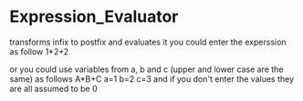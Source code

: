 # Expression_Evaluator
transforms infix to postfix and evaluates it
you could enter the experssion as follow
1*2+2

or you could use variables from a, b and c (upper and lower case are the same) as follows
A*B+C
a=1
b=2
c=3
and if you don't enter the values they are all assumed to be 0
